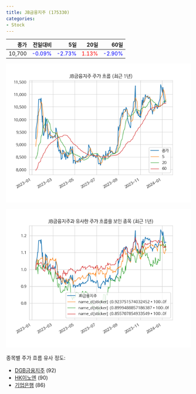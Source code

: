 ```yaml
---
title: JB금융지주 (175330)
categories:
- Stock
---
```


|종가|전일대비|5일|20일|60일|
|---:|-------:|--:|---:|---:|
|10,700|<span style="color: blue">-0.09%</span>|<span style="color: blue">-2.73%</span>|<span style="color: red">1.13%</span>|<span style="color: blue">-2.90%</span>|


<!-- more -->

![175330](/assets/images/stock/175330.png)

![175330](/assets/images/stock/175330_sim.png)

종목별 주가 흐름 유사 정도:
- [DGB금융지주](/stock/139130/) (92)
- [HK이노엔](/stock/195940/) (90)
- [기업은행](/stock/024110/) (86)